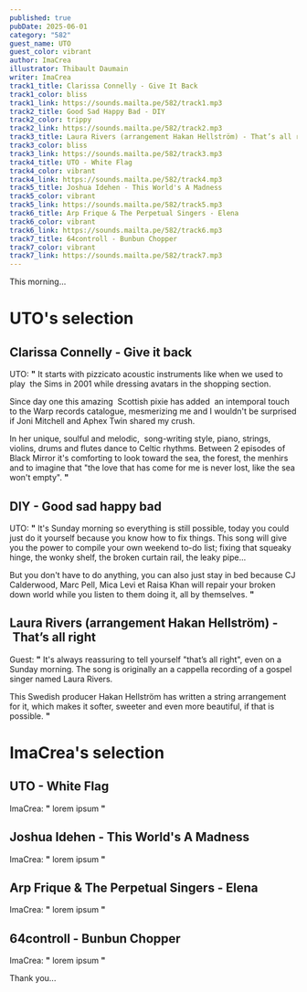 ```yaml
---
published: true
pubDate: 2025-06-01
category: "582"
guest_name: UTO
guest_color: vibrant
author: ImaCrea
illustrator: Thibault Daumain
writer: ImaCrea
track1_title: Clarissa Connelly - Give It Back
track1_color: bliss
track1_link: https://sounds.mailta.pe/582/track1.mp3
track2_title: Good Sad Happy Bad - DIY
track2_color: trippy
track2_link: https://sounds.mailta.pe/582/track2.mp3
track3_title: Laura Rivers (arrangement Hakan Hellström) - That’s all right
track3_color: bliss
track3_link: https://sounds.mailta.pe/582/track3.mp3
track4_title: UTO - White Flag
track4_color: vibrant
track4_link: https://sounds.mailta.pe/582/track4.mp3
track5_title: Joshua Idehen - This World's A Madness
track5_color: vibrant
track5_link: https://sounds.mailta.pe/582/track5.mp3
track6_title: Arp Frique & The Perpetual Singers - Elena
track6_color: vibrant
track6_link: https://sounds.mailta.pe/582/track6.mp3
track7_title: 64controll - Bunbun Chopper
track7_color: vibrant
track7_link: https://sounds.mailta.pe/582/track7.mp3
---
```

This morning... 

# UTO's selection

## Clarissa Connelly - Give it back

 UTO: **"** It starts with pizzicato acoustic instruments like when we used to play  the Sims in 2001 while dressing avatars in the shopping section. 

Since day one this amazing  Scottish pixie has added  an intemporal touch to the Warp records catalogue, mesmerizing me and I wouldn't be surprised if Joni Mitchell and Aphex Twin shared my crush.

In her unique, soulful and melodic,  song-writing style, piano, strings, violins, drums and flutes dance to Celtic rhythms. Between 2 episodes of Black Mirror it's comforting to look toward the sea, the forest, the menhirs and to imagine that "the love that has come for me is never lost, like the sea won't empty". **"** 

## DIY - Good sad happy bad

UTO: **"** lt's Sunday morning so everything is still possible, today you could just do it yourself because you know how to fix things. This song will give you the power to compile your own weekend to-do list; fixing that squeaky hinge, the wonky shelf, the broken curtain rail, the leaky pipe...

But you don't have to do anything, you can also just stay in bed because CJ Calderwood, Marc Pell, Mica Levi et Raisa Khan will repair your broken down world while you listen to them doing it, all by themselves. **"** 

## Laura Rivers (arrangement Hakan Hellström) - That’s all right

 Guest: **"** It's always reassuring to tell yourself "that’s all right", even on a Sunday morning. The song is originally an a cappella recording of a gospel singer named Laura Rivers.

This Swedish producer Hakan Hellström has written a string arrangement for it, which makes it softer, sweeter and even more beautiful, if that is possible. **"** 

# ImaCrea's selection

## UTO - White Flag

 ImaCrea: **"** lorem ipsum **"** 

## Joshua Idehen - This World's A Madness

 ImaCrea: **"** lorem ipsum **"** 

## Arp Frique & The Perpetual Singers - Elena

 ImaCrea: **"** lorem ipsum **"** 

## 64controll - Bunbun Chopper

 ImaCrea: **"** lorem ipsum **"** 

 Thank you...
